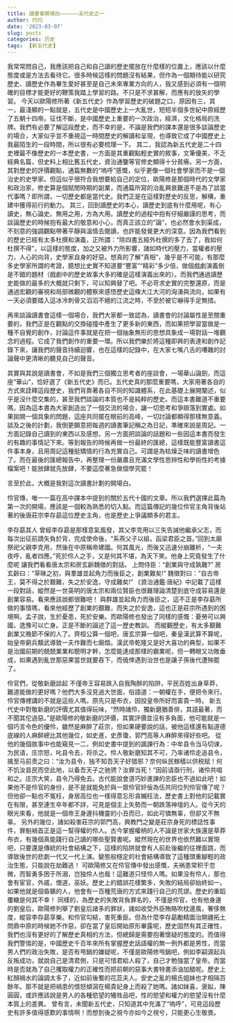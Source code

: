 ```yaml
---
title: 讀書會開場白——————五代史之一
author: 灼灼
date: '2023-03-07'
slug: posts
categories: 历史
tags:  [新五代史]
---
```



  我常常問自己，我應該把自己和自己讀的歷史擺放在什麼樣的位置上，應該以什麼態度或是方法去看待它。很多時候這樣的問題沒有結果，但作為一個期待能以研究歷史、讀歷史作為畢生愛好甚至是自己未來專業方向的人，我又感到必須有一個明確的目標才能更好的鞭策我踏上學習的路。不只是不求甚解，而應有的放矢的學習。
  今天以歐陽修所著《新五代史》作為學習歷史的破題之口，原因有三，其一，最淺顯的一點就是，五代史是中國歷史上一大亂世，短短半個多世紀中原經歷了五朝十四帝。征伐不斷，是中國歷史上重要的一次政治，經濟，文化格局的洗牌。我們有必要了解這段歷史，而不幸的是，不論是我們的課本還是很多談論歷史的場合，大家似乎並不重視這一時間歷史的解讀和呈現，也導致它成了中國歷史上我最陌生的一段時間，所以很有必要梳理一下。
  其二，我認為新五代史是二十四史裡最不像歷史的一本歷史書，一方面是其重觀點輕史實的敘事，文筆優美，不乏經典名篇，但史料上相比舊五代史，資治通鑒等官修史顯得十分貧瘠。另一方面，其對歷史的評價觀點，通篇無數的“嗚呼”感慨，似乎更像一個社會學家而不是一個治史的史學家。但這似乎很符合我想要給自己的定位，歐陽修是那個時代的文學家和政治家，修史算是個賦閒時期的副業，而通篇所寫的治亂興衰難道不是為了談當代事嗎？即所謂，一切歷史都是當代史。我們正是在這樣對歷史的反思，解構，重建中獲得前行的動力。
  其三，回到讀歷史的本心，讀歷史到底有什麼用呢，有心讀史，無心論史。無用之用，方為大用。讀歷史的過程中抱有仔細嚴謹的思考，而談論歷史的時候抱有最大的敬意和小心，而真正該立的“論”，也必然會水到渠成，不刻意的強調觀點帶著平靜與溫情去閱讀，也許能發覺更大的深意。因為我們看到的歷史已經有太多杜撰和演義，正所謂：“除四書五經外杜撰的多了去了，我如何杜撰不得”，以這樣的態度，加之又被外力所影響，諸如時代的壓力，當權者的壓力，人心的向背，史學家自身的好惡。想真的了解“真相”，幾乎是不可能，有那麼多史學家所謂的考證，臆想比史實不知道要“豐富”“精彩”多少倍，做個戲劇演義倒是不錯的題材（戲劇中的歷史故事大多的確是這樣演義出來的）。而我們通過讀歷史能做的最多的大概就只剩下，可以知興替了吧。不必苛求史實的完整還原，而是通過宏觀的審視和局部微觀的體察來感悟歷史這條大江大河的洶湧與流向，如果有一天必須要踏入這冰冷刺骨又滔滔不絕的江流之時，不至於被它嚇得手足無措。

  再來談論讀書會這樣一個場合，我們大家都一致認為，讀書會的討論屬性是至關重要的，我們正是在觀點的交換碰撞中產生了更多新的東西，而如果把學習當做是一種不自覺的創作，討論這件事就是在把一個抽象無形的思想具象成一場對話一堆觀念的過程。它成了我們創作的重要一環。所以我們樂於將這種即興的表達和創作記錄下來，讓我們的聲音持續迴響，也在這樣的記錄中，在大家七嘴八舌的嘈雜的討論聲中更清晰的聽見自己的聲音。

  其實與其說是讀書會，不如是我們三個獨立思考者的座談會，一場華山論劍，而這座“華山”，恰好選了《新五代史》而已。五代史真的那麼重要嗎，大家用著各自的方式來詮釋這段歷史，我們背靠著各自不同的知識體系，在此基礎上展開闡述，似乎是沒什麼交集的，甚至我們談論的本質也不是純粹的歷史。而這本書難道不重要嗎，因為這本書為大家創造出了一個交流的場合，讓一切思考和爭辯落到實處。如果拋開一個具象的問題，這座共同擺在眼前的高峰，一切討論都顯得那樣無意義。
  談及之後的計劃，我倒更願意把每週的讀書筆記稱之為日記，準確來說是周記。一方面記錄自己讀到的東西以及感想，另一方面把談論的話題和一些因這本書而發生的有趣的事情記下來。等到報告的時候再做一份最終的匯總，這樣既能豐富讀書這件事本身，且用周記這種挺矯情的行為充實自己。可謂是為枯燥乏味的讀書增色了。而在最後的匯總報告中，再整理一份嚴肅且充滿文學性思辨性和學術性的考據檔案吧！能放肆就先放肆，不要這麼著急做個學究罷！

  言至於此，大概是我對這次讀書計劃的開場白。

  伶官傳，唯一一篇在高中課本中提到的關於五代十國的文章。所以我們選擇此篇為第一次的開場，應該是一個較為熟悉的切入點。而這篇傳記的幾位伶官主角背後站著的後唐莊宗李存勗這位歷史主角，也是歷史上爭議頗多的君主。

李存勗其人
  曾經李存勗是那樣意氣風發，其父李克用以三矢告誡他繼承父志，而每次出征前請矢負於背，完成使命後，“系燕父子以組，函梁君臣之首。”回到太廟祭祀父親李克用，然後在中原稱帝建國。何其風光，而後又迅速分崩離析，“一夫夜呼，亂者四應。”死於伶人之手，又是何其不堪，為天下笑。他身上究竟發生了什麼呢
  讓我們看看唐太宗和房玄齡魏徵的對話。
  上問侍臣：“創業與守成孰難?”
  房玄齡曰：“草昧之初，與羣雄並起角力而後臣之，創業難矣!”
  魏徵對曰：“自古帝王，莫不得之於艱難，失之於安逸，守成難矣!”
  《資治通鑑·唐紀》中記載了這樣一段對話，縱然是一世英明的唐太宗和兩位賢臣也很難理論清楚到底守成容易還是創業容易。看來應該說都很難吧！
  與群雄並起角力而後臣之，這不正是李存勗所做的事情嗎，看來他經歷了創業的艱難，而失之於安逸，這也正是莊宗所遇到的困境啊，孟子說，生於憂患，死於安樂。而歐陽修也發出了同樣的感慨：憂勞可以興國，逸豫可以亡身。正是不斷的論述了這一歷史教訓。
  而縱觀歷史，有太多艱難創業又晚節不保的人了。齊桓公算一個吧，唐玄宗算一個吧，秦皇漢武算不算呢，始皇帝窮兵黷武導致一夫作難而七廟燬。漢武帝乾隆又是好大喜功的典型，如果不是治國前期的兢兢業業和聰明才幹，怎麼能達成那樣的霸業呢，但一轉眼又功敗垂成，如果遇到亂世那惡果當世就要吞下，而僥倖遇到治世也是讓子孫後代遭殃罷了。

伶官們，從敬新磨談起
  不僅帝王容易跌入自我陶醉的陷阱，平民百姓出身草莽，難道能做的更好嗎？他們大多沒見過大世面，俗語道：一朝權在手，便把令來行。伶官傳裡講的不就是這些人嗎。原先只是布衣，因投皇帝所好而富貴一時。
  新五代史中對敬新磨的評價尤其值得玩味，“然時諸伶，獨新磨猶善俳，其語最著，而不聞其佗過惡。”是歐陽修的敬新磨的評價，其實評價並沒有多負面，他可能就是一個巧言令色的優伶，雖然是麻醉了莊宗，但如果硬要說的話，被他這樣還有點道德底線的人麻醉總比其他幾位，如史進，史彥瓊，郭門高等人麻醉來得好些吧。
  從他的幾個故事中也能窺見一二，例如史書中提到的諷諫行為：中牟县令当马切谏，为民请，庄宗怒，叱县令去，将杀之。伶人敬新磨知其不可，乃率诸伶走追县令，擒至马前责之曰：“汝为县令，独不知吾天子好猎邪？奈何纵民稼穑以供税赋！何不饥汝县民而空此地，以备吾天子之驰骋？汝罪当死！”因前请亟行刑，诸伶共唱和之。庄宗大笑，县令乃得免去。古代能說會道巧妙進諫的忠臣也不過如此吧！如果他不是伶官的身份，是不是就能免於與一眾伶官奸佞為伍共同位列伶官傳了呢？但他卻一點也不冤枉，身居高位也一樣得意忘形貪贓枉法，歷史書上對他的記載實在有限，甚至連生卒年都不詳，可見是個主上失勢而一朝跌落神壇的人。從今天的眼光來看，他就是一個帝王身邊抖機靈的小丑而已，如此可憐無辜，但卻又不無辜。
  另外的幾位，諸如殺害莊宗的郭門高，興教門之變是莊宗身死的標誌性事件，罪魁禍首正是這一幫得權的伶人。古今掌握權柄的人不論是世家大族還是草莽布衣，有幾個真能踐行自己讀的哪些聖賢書呢。縱然現在的世界也依然難以實現吧，只要還是傳統的社會結構之下，這樣的陷阱就會有人前赴後繼的往裡面跳，而導致後世的悲劇一代又一代上演。變態般穩定的社會結構導致了這種頭重腳輕的政治生態，只能說在劫難逃！
  可歐陽修又在伶官傳中發出感慨，夫祸患常积于忽微，而智勇多困于所溺，岂独伶人也哉！這難道只怪伶人嗎。如果没有伶人，那也會有宦官，外戚，僧道，巫妖。歷史上的錯誤花樣繁多，失敗的結局卻始終如一。如果他就是個昏聵的人，他會有一百種荒唐的方式來踐行自己的荒謬。歷史的重蹈覆轍是何其不幸！
  同樣的，為歷史的失敗背負罪名的，不僅是伶官，也有他身邊的劉皇后，歐陽修列舉了劉皇后諸多的罪狀，諸如收受外臣賄賂吹枕邊風，奢侈無度，縱容李存勗享樂。和伶官勾結，害死重臣。但為什麼李存勗勵精圖治開疆拓土問鼎中原的時候她不作惡，卻在當了皇后開始原形畢露呢，歷史固然有其正確性，我們也沒有更好的了解歷史真相的方法，但總歸是需要抱著懷疑的態度的。而值得我們警惕的是，中國歷史千百年來所有掌握歷史話語權的無一例外都是男性，而當男人們的政治失敗，是否有甩鍋的嫌疑呢，不僅是歐陽修甩鍋吧，例如李嗣源起兵反叛成功，就說自己是清君側，只是可惜君給人殺了，自己才勉強當了皇帝。而當時是否就為了自己攫取權力的正確性而把前朝的惡事大書特書添油加醋呢。歷史上紅顏禍水的論調太多了，近如前後蜀的花蕊夫人。安史之亂的楊氏姐妹也才相隔百餘年。那不就是把禍患的憤怒傾瀉在楊貴妃身上而殺了她嗎。諸如妺喜，褒姒，陳圓圓，或許應該說是男人的各種慾望的犧牲品吧，性的慾望和權力的慾望沒有什麼本質上的差異。
  曾有言，未聞新五代史，只知道其中充滿了“嗚呼”，可見這段歷史有許多值得感歎的事情啊！而想到後之視今亦如今之視兮，只能更心生敬畏。
